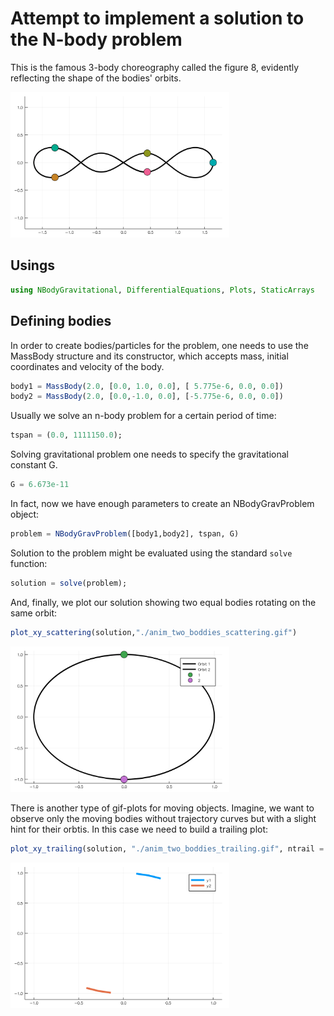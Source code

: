 # Attempt to implement a solution to the N-body problem
This is the famous 3-body choreography called the figure 8, evidently reflecting the shape of the bodies' orbits.

<img src="./anim_simos_5_scattering.gif" alt="A gif for 5-body animation" width="350"/>

## Usings
```julia
using NBodyGravitational, DifferentialEquations, Plots, StaticArrays
```
## Defining bodies

In order to create bodies/particles for the problem, one needs to use the MassBody structure and its constructor, which accepts mass, initial coordinates and velocity of the body.

```julia
body1 = MassBody(2.0, [0.0, 1.0, 0.0], [ 5.775e-6, 0.0, 0.0])
body2 = MassBody(2.0, [0.0,-1.0, 0.0], [-5.775e-6, 0.0, 0.0])
```

Usually we solve an n-body problem for a certain period of time:

```julia
tspan = (0.0, 1111150.0);
```

Solving gravitational problem one needs to specify the gravitational constant G.
```julia
G = 6.673e-11
```

In fact, now we have enough parameters to create an NBodyGravProblem object:

```julia
problem = NBodyGravProblem([body1,body2], tspan, G)
```

Solution to the problem might be evaluated using the standard `solve` function:
```julia
solution = solve(problem);
```

And, finally, we plot our solution showing two equal bodies rotating on the same orbit:
```julia
plot_xy_scattering(solution,"./anim_two_boddies_scattering.gif")
```

<img src="./anim_two_boddies_scattering.gif" alt="Here should appear a gif of rotating bodies" width="350"/>

There is another type of gif-plots for moving objects. Imagine, we want to observe only the moving bodies without trajectory curves but with a slight hint for their orbtis. In this case we need to build a trailing plot:
```julia
plot_xy_trailing(solution, "./anim_two_boddies_trailing.gif", ntrail = 3, duration = 3.0)
```

<img src="./anim_two_boddies_trailing.gif" alt="Here should appear another gif of rotating bodies" width="350"/>
